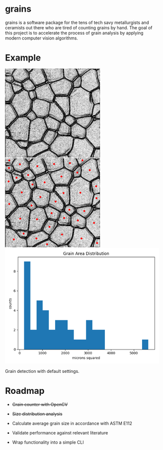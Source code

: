 # grains

grains is a software package for the tens of tech savy metallurgists and ceramists out there who are tired of counting grains by hand. The goal of this project is to accelerate the process of grain analysis by applying modern computer vision algorithms.

# Example
![before](./examples/test_grains.jpg) ![after](./examples/test_grains.jpg.grains.image.png) ![histogram](./examples/test_grains.jpg.grains.plot.png)

Grain detection with default settings.

# Roadmap

- ~~Grain counter with OpenCV~~

- ~~Size distribution analysis~~

- Calculate average grain size in accordance with ASTM E112

- Validate performance against relevant literature

- Wrap functionality into a simple CLI
